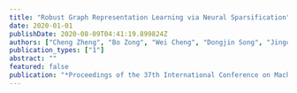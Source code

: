 ```yaml
---
title: "Robust Graph Representation Learning via Neural Sparsification"
date: 2020-01-01
publishDate: 2020-08-09T04:41:19.899824Z
authors: ["Cheng Zheng", "Bo Zong", "Wei Cheng", "Dongjin Song", "Jingchao Ni", "Wenchao Yu", "Haifeng Chen", "Wei Wang"]
publication_types: ["1"]
abstract: ""
featured: false
publication: "*Proceedings of the 37th International Conference on Machine Learning (ICML)*"
---
```



